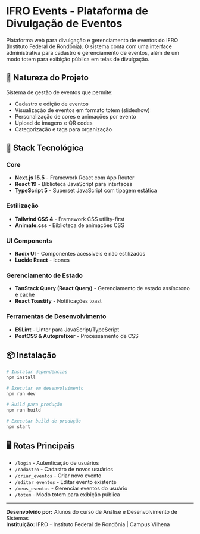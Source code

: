 # IFRO Events - Plataforma de Divulgação de Eventos

Plataforma web para divulgação e gerenciamento de eventos do IFRO (Instituto Federal de Rondônia). O sistema conta com uma interface administrativa para cadastro e gerenciamento de eventos, além de um modo totem para exibição pública em telas de divulgação.

## 🎯 Natureza do Projeto

Sistema de gestão de eventos que permite:
- Cadastro e edição de eventos
- Visualização de eventos em formato totem (slideshow)
- Personalização de cores e animações por evento
- Upload de imagens e QR codes
- Categorização e tags para organização

## 🚀 Stack Tecnológica

### Core
- **Next.js 15.5** - Framework React com App Router
- **React 19** - Biblioteca JavaScript para interfaces
- **TypeScript 5** - Superset JavaScript com tipagem estática

### Estilização
- **Tailwind CSS 4** - Framework CSS utility-first
- **Animate.css** - Biblioteca de animações CSS

### UI Components
- **Radix UI** - Componentes acessíveis e não estilizados
- **Lucide React** - Ícones

### Gerenciamento de Estado
- **TanStack Query (React Query)** - Gerenciamento de estado assíncrono e cache
- **React Toastify** - Notificações toast

### Ferramentas de Desenvolvimento
- **ESLint** - Linter para JavaScript/TypeScript
- **PostCSS & Autoprefixer** - Processamento de CSS

## 📦 Instalação

```bash
# Instalar dependências
npm install

# Executar em desenvolvimento
npm run dev

# Build para produção
npm run build

# Executar build de produção
npm start
```

## 🖥️ Rotas Principais

- `/login` - Autenticação de usuários
- `/cadastro` - Cadastro de novos usuários
- `/criar_eventos` - Criar novo evento
- `/editar_eventos` - Editar evento existente
- `/meus_eventos` - Gerenciar eventos do usuário
- `/totem` - Modo totem para exibição pública

---

**Desenvolvido por:** Alunos do curso de Análise e Desenvolvimento de Sistemas  
**Instituição:** IFRO - Instituto Federal de Rondônia | Campus Vilhena
